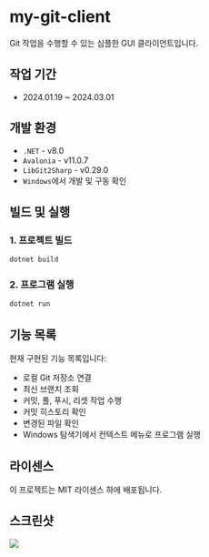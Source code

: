 # my-git-client

Git 작업을 수행할 수 있는 심플한 GUI 클라이언트입니다.

## 작업 기간

- 2024.01.19 ~ 2024.03.01

## 개발 환경

- ```.NET``` - v8.0
- ```Avalonia``` - v11.0.7  
- ```LibGit2Sharp``` - v0.29.0
- ```Windows```에서 개발 및 구동 확인

## 빌드 및 실행

### 1. 프로젝트 빌드

```bash
dotnet build
```

### 2. 프로그램 실행

```bash
dotnet run
```

## 기능 목록

현재 구현된 기능 목록입니다:

- 로컬 Git 저장소 연결
- 최신 브랜치 조회
- 커밋, 풀, 푸시, 리셋 작업 수행
- 커밋 히스토리 확인
- 변경된 파일 확인
- Windows 탐색기에서 컨텍스트 메뉴로 프로그램 실행

## 라이센스

이 프로젝트는 MIT 라이센스 하에 배포됩니다.

## 스크린샷

![](https://res.cloudinary.com/dbrgfvqgb/image/upload/v1723079531/mygitclient_t87mmf.jpg)
